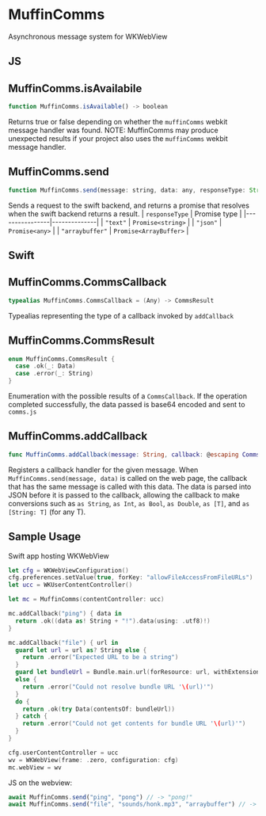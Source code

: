 # MuffinComms
Asynchronous message system for WKWebView

## JS
## MuffinComms.isAvailabile
```js
function MuffinComms.isAvailable() -> boolean
```
Returns true or false depending on whether the `muffinComms` webkit message handler was found. NOTE: MuffinComms may produce unexpected results if your project also uses the `muffinComms` wekbit message handler.

## MuffinComms.send
```js
function MuffinComms.send(message: string, data: any, responseType: String = "text") -> Promise
```
Sends a request to the swift backend, and returns a promise that resolves when the swift backend returns a result.
| `responseType` | Promise type |
|----------------|--------------|
| `"text"`       | `Promise<string>` |
| `"json"`       | `Promise<any>` |
| `"arraybuffer"` | `Promise<ArrayBuffer>` |


## Swift
## MuffinComms.CommsCallback
```swift
typealias MuffinComms.CommsCallback = (Any) -> CommsResult
```
Typealias representing the type of a callback invoked by `addCallback`

## MuffinComms.CommsResult
```swift
enum MuffinComms.CommsResult {
  case .ok(_: Data)
  case .error(_: String)
}
```
Enumeration with the possible results of a `CommsCallback`. If the operation completed successfully, the data passed is base64 encoded and sent to `comms.js`

## MuffinComms.addCallback
```swift
func MuffinComms.addCallback(message: String, callback: @escaping CommsCallback) -> Void
```
Registers a callback handler for the given message. When `MuffinComms.send(message, data)` is called on the web page, the callback that has the same message is called with this data.
The data is parsed into JSON before it is passed to the callback, allowing the callback to make conversions such as `as String`, `as Int`, `as Bool`, `as Double`, `as [T]`, and `as [String: T]` (for any T).


## Sample Usage
Swift app hosting WKWebView
```swift
let cfg = WKWebViewConfiguration()
cfg.preferences.setValue(true, forKey: "allowFileAccessFromFileURLs")
let ucc = WKUserContentController()

let mc = MuffinComms(contentController: ucc)

mc.addCallback("ping") { data in
  return .ok((data as! String + "!").data(using: .utf8)!)
}

mc.addCallback("file") { url in
  guard let url = url as? String else {
    return .error("Expected URL to be a string")
  }
  guard let bundleUrl = Bundle.main.url(forResource: url, withExtension: "", subdirectory: "site")
  else {
    return .error("Could not resolve bundle URL '\(url)'")
  }
  do {
    return .ok(try Data(contentsOf: bundleUrl))
  } catch {
    return .error("Could not get contents for bundle URL '\(url)'")
  }
}

cfg.userContentController = ucc
wv = WKWebView(frame: .zero, configuration: cfg)
mc.webView = wv
```
JS on the webview:
```js
await MuffinComms.send("ping", "pong") // -> "pong!"
await MuffinComms.send("file", "sounds/honk.mp3", "arraybuffer") // -> contents of `sounds/honk.mp3` as an ArrayBuffer
```

